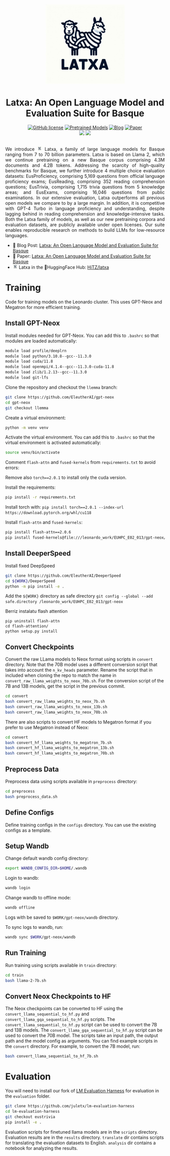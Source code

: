 <p align="center">
    <br>
    <img src="latxa.jpeg" style="height: 250px;">
    <br>
    <h1 align="center">Latxa: An Open Language Model and Evaluation Suite for Basque</h1>


<p align="center">
    <a href="https://github.com/hitz-zentroa/latxa/blob/main/LICENSE"><img alt="GitHub license" src="https://img.shields.io/github/license/hitz-zentroa/latxa"></a>
    <a href="https://huggingface.co/collections/HiTZ/latxa-65a697e6838b3acc53677304"><img alt="Pretrained Models" src="https://img.shields.io/badge/🤗HuggingFace-Pretrained Models-green"></a>
    <a href="https://hitz-zentroa.github.io/latxa/"><img alt="Blog" src="https://img.shields.io/badge/📒-Blog Post-blue"></a>
    <a href="https://openreview.net/forum?id=mMqOvfqFS9"><img alt="Paper" src="https://img.shields.io/badge/📖-Paper-orange"></a>
<br>
     <a href="http://www.hitz.eus/"><img src="https://img.shields.io/badge/HiTZ-Basque%20Center%20for%20Language%20Technology-blueviolet"></a>
    <a href="http://www.ixa.eus/?language=en"><img src="https://img.shields.io/badge/IXA-%20NLP%20Group-ff3333"></a>
    <br>
     <br>
</p>

<p align="justify">
We introduce <img src="latxa.jpeg" width="15"> Latxa, a family of large language models for Basque ranging from 7 to 70 billion parameters. Latxa is based on Llama 2, which we continue pretraining on a new Basque corpus comprising 4.3M documents and 4.2B tokens. Addressing the scarcity of high-quality benchmarks for Basque, we further introduce 4 multiple choice evaluation datasets: EusProficiency, comprising 5,169 questions from official language proficiency exams; EusReading, comprising 352 reading comprehension questions; EusTrivia, comprising 1,715 trivia questions from 5 knowledge areas; and EusExams, comprising 16,046 questions from public examinations. In our extensive evaluation, Latxa outperforms all previous open models we compare to by a large margin. In addition, it is competitive with GPT-4 Turbo in language proficiency and understanding, despite lagging behind in reading comprehension and knowledge-intensive tasks. Both the Latxa family of models, as well as our new pretraining corpora and evaluation datasets, are publicly available under open licenses. Our suite enables reproducible research on methods to build LLMs for low-resource languages.

- 📒 Blog Post: [Latxa: An Open Language Model and Evaluation Suite for Basque](https://www.hitz.eus/en/node/340)
- 📖 Paper: [Latxa: An Open Language Model and Evaluation Suite for Basque](https://openreview.net/forum?id=mMqOvfqFS9)
- <img src="latxa.jpeg" width="15"> Latxa in the 🤗HuggingFace Hub: [HiTZ/latxa](https://huggingface.co/collections/HiTZ/latxa-65a697e6838b3acc53677304)
</p>

# Training

Code for training models on the Leonardo cluster. This uses GPT-Neox and Megatron for more efficient training.

## Install GPT-Neox

Install modules needed for GPT-Neox. You can add this to `.bashrc` so that modules are loaded automatically:

```bash
module load profile/deeplrn
module load python/3.10.8--gcc--11.3.0
module load cuda/11.8
module load openmpi/4.1.4--gcc--11.3.0-cuda-11.8
module load zlib/1.2.13--gcc--11.3.0
module load git-lfs
```

Clone the repository and checkout the `llemma` branch:

```bash
git clone https://github.com/EleutherAI/gpt-neox
cd gpt-neox
git checkout llemma
```

Create a virtual environment:

```bash
python -m venv venv
```

Activate the virtual environment. You can add this to `.bashrc` so that the virtual environment is activated automatically:

```bash
source venv/bin/activate
```

Comment `flash-attn` and `fused-kernels` from `requirements.txt` to avoid errors:

Remove also `torch==2.0.1` to install only the cuda version.

Install the requirements:

```bash
pip install -r requirements.txt
```

Install torch with: `pip install torch==2.0.1 --index-url https://download.pytorch.org/whl/cu118`

Install `flash-attn` and `fused-kernels`:
    
```bash
pip install flash-attn==2.0.6
pip install fused-kernels@file:///leonardo_work/EUHPC_E02_013/gpt-neox/megatron/fused_kernels
```

## Install DeeperSpeed

Install fixed DeepSpeed
```bash
git clone https://github.com/EleutherAI/DeeperSpeed
cd ${WORK}/DeeperSpeed
python -m pip install -e .
```

Add the `${WORK}` directory as safe directory
`git config --global --add safe.directory /leonardo_work/EUHPC_E02_013/gpt-neox`

Berriz instalatu flash attention
```
pip uninstall flash-attn
cd flash-attention/
python setup.py install
```

## Convert Checkpoints

Convert the raw LLama models to Neox format using scripts in `convert` directory. Note that the 70B model uses a different conversion script that takes into account the `n_kv_heads` parameter. Rename the script that in included when cloning the repo to match the name in `convert_raw_llama_weights_to_neox_70b.sh`. For the conversion script of the 7B and 13B models, get the script in the previous commit.

```bash
cd convert
bash convert_raw_llama_weights_to_neox_7b.sh
bash convert_raw_llama_weights_to_neox_13b.sh
bash convert_raw_llama_weights_to_neox_70b.sh
```

There are also scripts to convert HF models to Megatron format if you prefer to use Megatron instead of Neox:

```bash
cd convert 
bash convert_hf_llama_weights_to_megatron_7b.sh
bash convert_hf_llama_weights_to_megatron_13b.sh
bash convert_hf_llama_weights_to_megatron_70b.sh
```

## Preprocess Data

Preprocess data using scripts available in `preprocess` directory:

```bash
cd preprocess
bash preprocess_data.sh
```

## Define Configs

Define training configs in the `configs` directory. You can use the existing configs as a template.

## Setup Wandb

Change default wandb config directory:

```bash
export WANDB_CONFIG_DIR=$HOME/.wandb
```

Login to wandb:

```bash
wandb login
```

Change wandb to offline mode:

```bash
wandb offline
```

Logs with be saved to `$WORK/gpt-neox/wandb` directory.

To sync logs to wandb, run:

```bash
wandb sync $WORK/gpt-neox/wandb
```

## Run Training

Run training using scripts available in `train` directory:

```bash
cd train
bash llama-2-7b.sh
```

## Convert Neox Checkpoints to HF

The Neox checkpoints can be converted to HF using the `convert_llama_sequential_to_hf.py` and `convert_llama_gqa_sequential_to_hf.py` scripts. The `convert_llama_sequential_to_hf.py` script can be used to convert the 7B and 13B models. The `convert_llama_gqa_sequential_to_hf.py` script can be used to convert the 70B model. The scripts take an input path, the output path and the model config as arguments. You can find example scripts in the `convert` directory. For example, to convert the 7B model, run:

```bash
bash convert_llama_sequential_to_hf_7b.sh
```

# Evaluation

You will need to install our fork of [LM Evaluation Harness](https://github.com/EleutherAI/lm-evaluation-harness) for evaluation in the `evaluation` folder.

```bash	
git clone https://github.com/juletx/lm-evaluation-harness
cd lm-evaluation-harness
git checkout eustrivia
pip install -e .
```

Evaluation scripts for finetuned llama models are in the `scripts` directory. Evaluation results are in the `results` directory. `translate` dir contains scripts for translating the evaluation datasets to English. `analysis` dir contains a notebook for analyzing the results.
